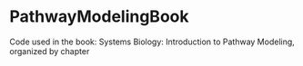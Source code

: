 # PathwayModelingBook
Code used in the book: Systems Biology: Introduction to Pathway Modeling, organized by chapter
